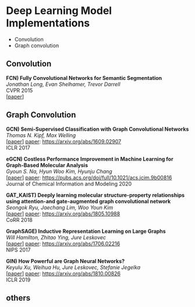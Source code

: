 # Deep Learning Model Implementations
* Convolution
* Graph convolution



## Convolution

**FCN) Fully Convolutional Networks for Semantic Segmentation**   
*Jonathan Long, Evan Shelhamer, Trevor Darrell*   
CVPR 2015   
[[paper]] 

[paper]: https://arxiv.org/abs/1411.4038   
  

## Graph Convolution  
**GCN) Semi-Supervised Classification with Graph Convolutional Networks**   
*Thomas N. Kipf, Max Welling*  
[[paper]] [paper]: https://arxiv.org/abs/1609.02907   
ICLR 2017   

**eGCN) Costless Performance Improvement in Machine Learning for Graph-Based Molecular Analysis**   
*Gyoun S. Na, Hyun Woo Kim, Hyunju Chang*  
[[paper]] [paper]: https://pubs.acs.org/doi/full/10.1021/acs.jcim.9b00816   
Journal of Chemical Information and Modeling 2020  

**GAT_KAIST) Deeply learning molecular structure-property relationships using attention-and gate-augmented graph convolutional network**   
*Seongok Ryu, Jaechang Lim, Woo Youn Kim*  
[[paper]] [paper]: https://arxiv.org/abs/1805.10988   
CoRR 2018   

**GraphSAGE) Inductive Representation Learning on Large Graphs**   
*Will Hamilton, Zhitao Ying, Jure Leskovec*  
[[paper]] [paper]: https://arxiv.org/abs/1706.02216   
NIPS 2017   

**GIN) How Powerful are Graph Neural Networks?**   
*Keyulu Xu, Weihua Hu, Jure Leskovec, Stefanie Jegelka*  
[[paper]] [paper]: https://arxiv.org/abs/1810.00826   
ICLR 2019   
## others
